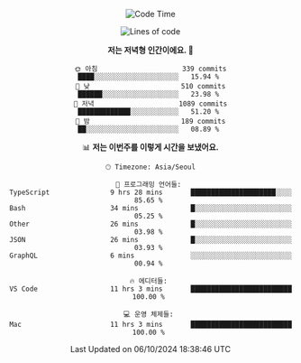 <div align='center'>
 
<!--START_SECTION:waka-->
![Code Time](http://img.shields.io/badge/Code%20Time-3%2C859%20hrs%208%20mins-blue)

![Lines of code](https://img.shields.io/badge/%EC%A0%80%EB%8A%94%20%EC%97%AC%ED%83%9C%EA%B9%8C%EC%A7%80%20-1.3%20million%20%EC%A4%84%EC%9D%98%20%EC%BD%94%EB%93%9C%EB%A5%BC%20%EC%9E%91%EC%84%B1%ED%96%88%EC%96%B4%EC%9A%94.-blue)

**저는 저녁형 인간이에요. 🦉** 

```text
🌞 아침                     339 commits         ████░░░░░░░░░░░░░░░░░░░░░   15.94 % 
🌆 낮　                     510 commits         ██████░░░░░░░░░░░░░░░░░░░   23.98 % 
🌃 저녁                     1089 commits        █████████████░░░░░░░░░░░░   51.20 % 
🌙 밤　                     189 commits         ██░░░░░░░░░░░░░░░░░░░░░░░   08.89 % 
```


📊 **저는 이번주를 이렇게 시간을 보냈어요.** 

```text
🕑︎ Timezone: Asia/Seoul

💬 프로그래밍 언어들: 
TypeScript               9 hrs 28 mins       █████████████████████░░░░   85.65 % 
Bash                     34 mins             █░░░░░░░░░░░░░░░░░░░░░░░░   05.25 % 
Other                    26 mins             █░░░░░░░░░░░░░░░░░░░░░░░░   03.98 % 
JSON                     26 mins             █░░░░░░░░░░░░░░░░░░░░░░░░   03.93 % 
GraphQL                  6 mins              ░░░░░░░░░░░░░░░░░░░░░░░░░   00.94 % 

🔥 에디터들: 
VS Code                  11 hrs 3 mins       █████████████████████████   100.00 % 

💻 운영 체제들: 
Mac                      11 hrs 3 mins       █████████████████████████   100.00 % 
```


 Last Updated on 06/10/2024 18:38:46 UTC
<!--END_SECTION:waka-->
 </div>
<!---
Emewjin/Emewjin is a ✨ special ✨ repository because its `README.md` (this file) appears on your GitHub profile.
You can click the Preview link to take a look at your changes.
--->

